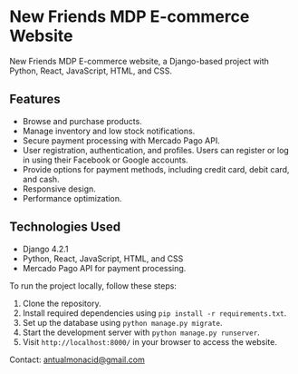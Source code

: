 # New Friends MDP E-commerce Website

 New Friends MDP E-commerce website, a Django-based project with Python, React, JavaScript, HTML, and CSS.

## Features
- Browse and purchase products.
- Manage inventory and low stock notifications.
- Secure payment processing with Mercado Pago API.
- User registration, authentication, and profiles. Users can register or log in using their Facebook or Google accounts.
- Provide options for payment methods, including credit card, debit card, and cash.
- Responsive design.
- Performance optimization.


##


## Technologies Used
- Django 4.2.1
- Python, React, JavaScript, HTML, and CSS
- Mercado Pago API for payment processing. 

To run the project locally, follow these steps:

1. Clone the repository.
2. Install required dependencies using `pip install -r requirements.txt`.
3. Set up the database using `python manage.py migrate`.
4. Start the development server with `python manage.py runserver`.
5. Visit `http://localhost:8000/` in your browser to access the website.


Contact: antualmonacid@gmail.com

